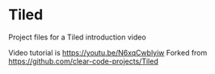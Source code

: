 # Tiled
Project files for a Tiled introduction video

Video tutorial is https://youtu.be/N6xqCwblyiw
Forked from https://github.com/clear-code-projects/Tiled
